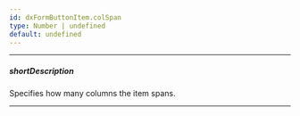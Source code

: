 ```yaml
---
id: dxFormButtonItem.colSpan
type: Number | undefined
default: undefined
---
```

---
##### shortDescription
Specifies how many columns the item spans.

---
